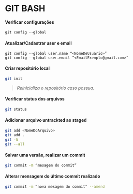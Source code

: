 # GIT BASH
 
#### Verificar configurações
```
git config --global
```
#### Atualizar/Cadastrar user e email
```
git config --global user.name “<NomeDeUsuario>”
git config --global user.email “<EmailExemplo@gmail.com>”
```
#### Criar repositório local
```sh
git init 
```
> *Reinicializa o repositório caso possua.*

#### Verificar status dos arquivos
```sh
git status
```
#### Adicionar arquivo untrackted ao staged
```sh
git add <NomeDoArquivo>
git add . 
git -A 
git --all
```
#### Salvar uma versão, realizar um commit
```sh
git commit -m “mesagem do commit”
```
#### Alterar mensagem do último commit realizado
```sh
git commit -m “nova mesagem do commit” --amend 
```
